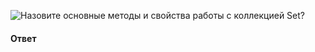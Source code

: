 ![Назовите основные методы и свойства работы с коллекцией `Set`?](https://youtu.be/3kvKFfPteFg?t=443)

#### Ответ
